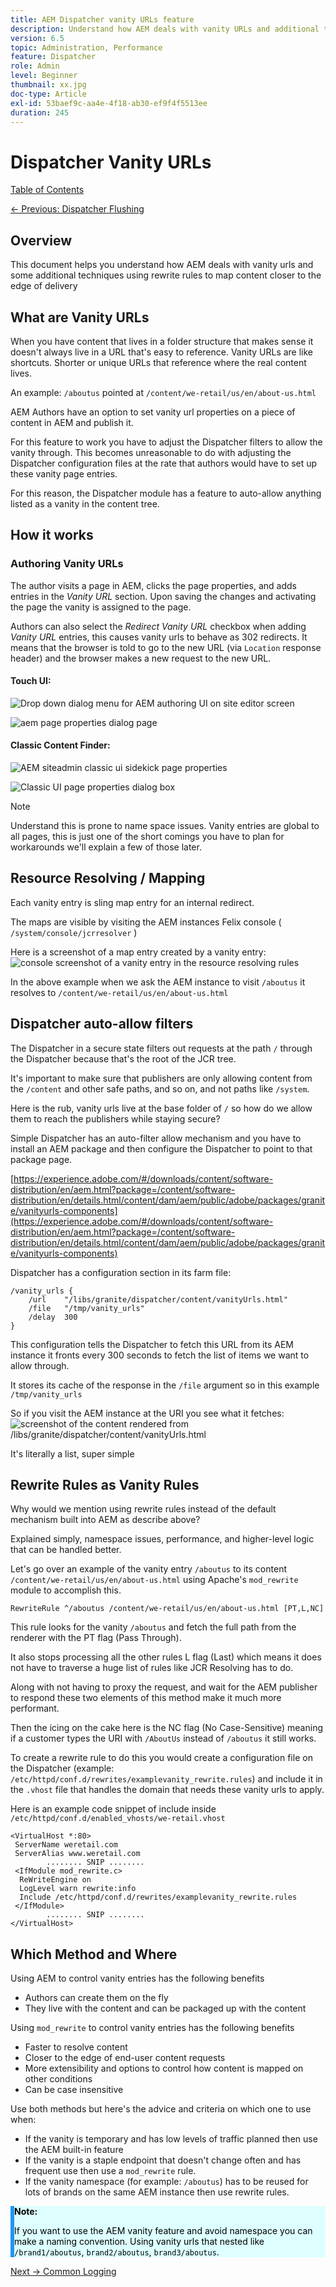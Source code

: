 ```yaml
---
title: AEM Dispatcher vanity URLs feature
description: Understand how AEM deals with vanity URLs and additional techniques using rewrite rules to map content closer to the edge of delivery.
version: 6.5
topic: Administration, Performance
feature: Dispatcher
role: Admin
level: Beginner
thumbnail: xx.jpg
doc-type: Article
exl-id: 53baef9c-aa4e-4f18-ab30-ef9f4f5513ee
duration: 245
---
```

# Dispatcher Vanity URLs

[Table of Contents](./overview.md)

[<- Previous: Dispatcher Flushing](./disp-flushing.md)

## Overview

This document helps you understand how AEM deals with vanity urls and some additional techniques using rewrite rules to map content closer to the edge of delivery

## What are Vanity URLs

When you have content that lives in a folder structure that makes sense it doesn't always live in a URL that's easy to reference. Vanity URLs are like shortcuts. Shorter or unique URLs that reference where the real content lives.

An example: `/aboutus` pointed at `/content/we-retail/us/en/about-us.html`

AEM Authors have an option to set vanity url properties on a piece of content in AEM and publish it.

For this feature to work you have to adjust the Dispatcher filters to allow the vanity through. This becomes unreasonable to do with adjusting the Dispatcher configuration files at the rate that authors would have to set up these vanity page entries.

For this reason, the Dispatcher module has a feature to auto-allow anything listed as a vanity in the content tree.


## How it works

### Authoring Vanity URLs

The author visits a page in AEM, clicks the page properties, and adds entries in the _Vanity URL_ section. Upon saving the changes and activating the page the vanity is assigned to the page.

Authors can also select the _Redirect Vanity URL_ checkbox when adding _Vanity URL_ entries, this causes vanity urls to behave as 302 redirects. It means that the browser is told to go to the new URL (via `Location` response header) and the browser makes a new request to the new URL.

#### Touch UI:

![Drop down dialog menu for AEM authoring UI on site editor screen](assets/disp-vanity-url/aem-page-properties-drop-down.png "aem-page-properties-drop-down")

![aem page properties dialog page](assets/disp-vanity-url/aem-page-properties.png "aem-page-properties")

#### Classic Content Finder:

![AEM siteadmin classic ui sidekick page properties](assets/disp-vanity-url/aem-page-properties-sidekick.png "aem-page-properties-sidekick")

![Classic UI page properties dialog box](assets/disp-vanity-url/aem-page-properties-classic.png "aem-page-properties-classic")


>[!NOTE]
>
>Understand this is prone to name space issues. Vanity entries are global to all pages, this is just one of the short comings you have to plan for workarounds we'll explain a few of those later.


## Resource Resolving / Mapping

Each vanity entry is sling map entry for an internal redirect.

The maps are visible by visiting the AEM instances Felix console ( `/system/console/jcrresolver` )

Here is a screenshot of a map entry created by a vanity entry:
![console screenshot of a vanity entry in the resource resolving rules](assets/disp-vanity-url/vanity-resource-resolver-entry.png "vanity-resource-resolver-entry")

In the above example when we ask the AEM instance to visit `/aboutus` it resolves to `/content/we-retail/us/en/about-us.html`

## Dispatcher auto-allow filters

The Dispatcher in a secure state filters out requests at the path `/` through the Dispatcher because that's the root of the JCR tree.

It's important to make sure that publishers are only allowing content from the `/content` and other safe paths, and so on,  and not paths like `/system`.

Here is the rub, vanity urls live at the base folder of `/` so how do we allow them to reach the publishers while staying secure?

Simple Dispatcher has an auto-filter allow mechanism and you have to install an AEM package and then configure the Dispatcher to point to that package page.

[https://experience.adobe.com/#/downloads/content/software-distribution/en/aem.html?package=/content/software-distribution/en/details.html/content/dam/aem/public/adobe/packages/granite/vanityurls-components](https://experience.adobe.com/#/downloads/content/software-distribution/en/aem.html?package=/content/software-distribution/en/details.html/content/dam/aem/public/adobe/packages/granite/vanityurls-components)

Dispatcher has a configuration section in its farm file:

```
/vanity_urls { 
    /url    "/libs/granite/dispatcher/content/vanityUrls.html" 
    /file   "/tmp/vanity_urls" 
    /delay  300 
}
```

This configuration tells the Dispatcher to fetch this URL from its AEM instance it fronts every 300 seconds to fetch the list of items we want to allow through.

It stores its cache of the response in the `/file` argument so in this example `/tmp/vanity_urls`

So if you visit the AEM instance at the URI you see what it fetches:
![screenshot of the content rendered from /libs/granite/dispatcher/content/vanityUrls.html](assets/disp-vanity-url/vanity-url-component.png "vanity-url-component")

It's literally a list, super simple

## Rewrite Rules as Vanity Rules

Why would we mention using rewrite rules instead of the default mechanism built into AEM as describe above?

Explained simply, namespace issues, performance, and higher-level logic that can be handled better.

Let's go over an example of the vanity entry `/aboutus` to its content `/content/we-retail/us/en/about-us.html` using Apache's `mod_rewrite` module to accomplish this.

```
RewriteRule ^/aboutus /content/we-retail/us/en/about-us.html [PT,L,NC]
```

This rule looks for the vanity `/aboutus` and fetch the full path from the renderer with the PT flag (Pass Through).

It also stops processing all the other rules L flag (Last) which means it does not have to traverse a huge list of rules like JCR Resolving has to do.

Along with not having to proxy the request, and wait for the AEM publisher to respond these two elements of this method make it much more performant.

Then the icing on the cake here is the NC flag (No Case-Sensitive) meaning if a customer types the URI with `/AboutUs` instead of `/aboutus` it still works.

To create a rewrite rule to do this you would create a configuration file on the Dispatcher (example: `/etc/httpd/conf.d/rewrites/examplevanity_rewrite.rules`) and include it in the `.vhost` file that handles the domain that needs these vanity urls to apply.

Here is an example code snippet of include inside `/etc/httpd/conf.d/enabled_vhosts/we-retail.vhost`

```
<VirtualHost *:80> 
 ServerName weretail.com 
 ServerAlias www.weretail.com 
        ........ SNIP ........ 
 <IfModule mod_rewrite.c> 
  ReWriteEngine on 
  LogLevel warn rewrite:info 
  Include /etc/httpd/conf.d/rewrites/examplevanity_rewrite.rules 
 </IfModule> 
        ........ SNIP ........ 
</VirtualHost>
```

## Which Method and Where

Using AEM to control vanity entries has the following benefits

- Authors can create them on the fly
- They live with the content and can be packaged up with the content

Using `mod_rewrite` to control vanity entries has the following benefits

- Faster to resolve content
- Closer to the edge of end-user content requests
- More extensibility and options to control how content is mapped on other conditions
- Can be case insensitive

Use both methods but here's the advice and criteria on which one to use when:

- If the vanity is temporary and has low levels of traffic planned then use the AEM built-in feature
- If the vanity is a staple endpoint that doesn't change often and has frequent use then use a `mod_rewrite` rule.
- If the vanity namespace (for example: `/aboutus`) has to be reused for lots of brands on the same AEM instance then use rewrite rules.

<div style="color: #000;border-left: 6px solid #2196F3;background-color:#ddffff;"><b>Note:</b>

If you want to use the AEM vanity feature and avoid namespace you can make a naming convention. Using vanity urls that nested like `/brand1/aboutus`, `brand2/aboutus`, `brand3/aboutus`.
</div>

[Next -> Common Logging](./common-logs.md)
